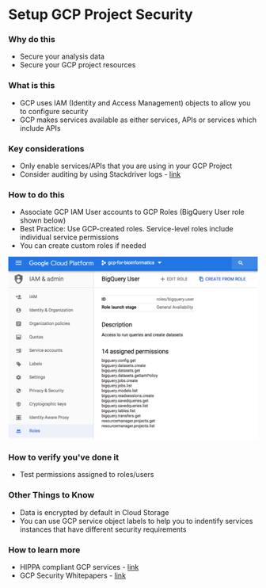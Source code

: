 # Setup GCP Project Security



### Why do this
 - Secure your analysis data
 - Secure your GCP project resources


### What is this
 - GCP uses IAM (Identity and Access Management) objects to allow you to configure security
 - GCP makes services available as either services, APIs or services which include APIs

### Key considerations
 - Only enable services/APIs that you are using in your GCP Project
 - Consider auditing by using Stackdriver logs - [link](https://cloud.google.com/solutions/exporting-stackdriver-logging-for-security-and-access-analytics)

### How to do this
 - Associate GCP IAM User accounts to GCP Roles (BigQuery User role shown below)
 - Best Practice: Use GCP-created roles.  Service-level roles include individual service permissions
 - You can create custom roles if needed

 [![GCP roles](/images/roles.png)]()

### How to verify you've done it
 - Test permissions assigned to roles/users

### Other Things to Know
 - Data is encrypted by default in Cloud Storage
 - You can use GCP service object labels to help you to indentify services instances that have different security requirements

### How to learn more
 - HIPPA compliant GCP services - [link](https://cloud.google.com/security/compliance/hipaa/)
 - GCP Security Whitepapers - [link](https://services.google.com/fh/files/misc/security_whitepapers_march2018.pdf)